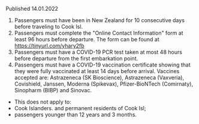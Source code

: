 Published 14.01.2022
1. Passengers must have been in New Zealand for 10 consecutive days before traveling to Cook Isl.
2. Passengers must complete the "Online Contact Information" form at least 96 hours before departure. The form can be found at <a href="https://tinyurl.com/yhary2fb">https://tinyurl.com/yhary2fb</a>
3. Passengers must have a COVID-19 PCR test taken at most 48 hours before departure from the first embarkation point.
4. Passengers must have a COVID-19 vaccination certificate showing that they were fully vaccinated at least 14 days before arrival. Vaccines accepted are: Astrazeneca (SK Bioscience), Astrazeneca (Vaxveria), Covishield, Janssen, Moderna (Spikevax), Pfizer-BioNTech (Comirnaty), Sinopharm (BIBP) and Sinovac.
- This does not apply to:
- Cook Islanders. and permanent residents of Cook Isl;
- passengers younger than 12 years and 3 months.